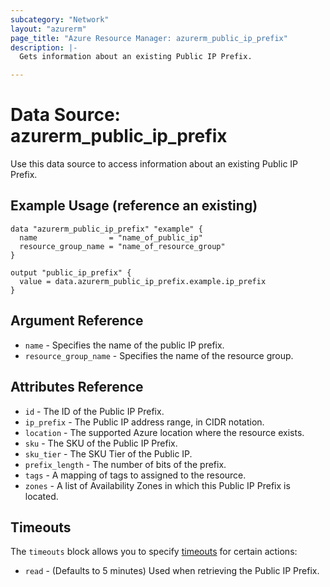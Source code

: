 ```yaml
---
subcategory: "Network"
layout: "azurerm"
page_title: "Azure Resource Manager: azurerm_public_ip_prefix"
description: |-
  Gets information about an existing Public IP Prefix.

---
```


# Data Source: azurerm_public_ip_prefix

Use this data source to access information about an existing Public IP Prefix.

## Example Usage (reference an existing)

```hcl
data "azurerm_public_ip_prefix" "example" {
  name                = "name_of_public_ip"
  resource_group_name = "name_of_resource_group"
}

output "public_ip_prefix" {
  value = data.azurerm_public_ip_prefix.example.ip_prefix
}
```

## Argument Reference

* `name` - Specifies the name of the public IP prefix.
* `resource_group_name` - Specifies the name of the resource group.

## Attributes Reference

* `id` - The ID of the Public IP Prefix.
* `ip_prefix` - The Public IP address range, in CIDR notation.
* `location` - The supported Azure location where the resource exists.
* `sku` - The SKU of the Public IP Prefix.
* `sku_tier` - The SKU Tier of the Public IP.
* `prefix_length` - The number of bits of the prefix.
* `tags` - A mapping of tags to assigned to the resource.
* `zones` - A list of Availability Zones in which this Public IP Prefix is located.

## Timeouts

The `timeouts` block allows you to specify [timeouts](https://www.terraform.io/language/resources/syntax#operation-timeouts) for certain actions:

* `read` - (Defaults to 5 minutes) Used when retrieving the Public IP Prefix.
